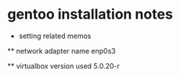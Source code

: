 # gentoo installation notes

* setting related memos

** network adapter name
 enp0s3

** virtualbox version used
 5.0.20-r

